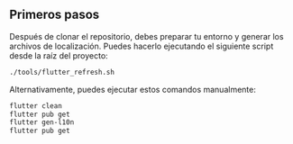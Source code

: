 ## Primeros pasos

Después de clonar el repositorio, debes preparar tu entorno y generar los archivos de localización. Puedes hacerlo ejecutando el siguiente script desde la raíz del proyecto:

```bash
./tools/flutter_refresh.sh
```

Alternativamente, puedes ejecutar estos comandos manualmente:

```bash
flutter clean
flutter pub get
flutter gen-l10n
flutter pub get
```